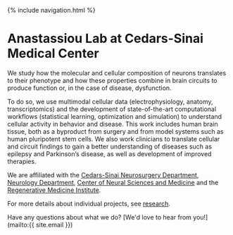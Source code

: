 {% include navigation.html %}

# Anastassiou Lab at Cedars-Sinai Medical Center

We study how the molecular and cellular composition of neurons translates to their phenotype and how these properties combine in brain circuits to produce function or, in the case of disease, dysfunction.

To do so, we use multimodal cellular data (electrophysiology, anatomy, transcriptomics) and the development of state-of-the-art computational workflows (statistical learning, optimization and simulation) to understand cellular activity in behavior and disease. This work includes human brain tissue, both as a byproduct from surgery and from model systems such as human pluripotent stem cells. We also work clinicians to translate cellular and circuit findings to gain a better understanding of diseases such as epilepsy and Parkinson’s disease, as well as development of improved therapies.

We are affiliated with the [Cedars-Sinai Neurosurgery Department](https://www.cedars-sinai.edu/research/departments-institutes/neurosurgery.html), [Neurology Department](https://www.cedars-sinai.edu/research/departments-institutes/neurology.html), [Center of Neural Sciences and Medicine](https://www.cedars-sinai.edu/research/areas/neural-science.html) and the [Regenerative Medicine Institute](https://www.cedars-sinai.edu/research/departments-institutes/regenerative-medicine.html).

For more details about individual projects, see [research](research).

Have any questions about what we do? [We'd love to hear from you!](mailto:{{ site.email }})
